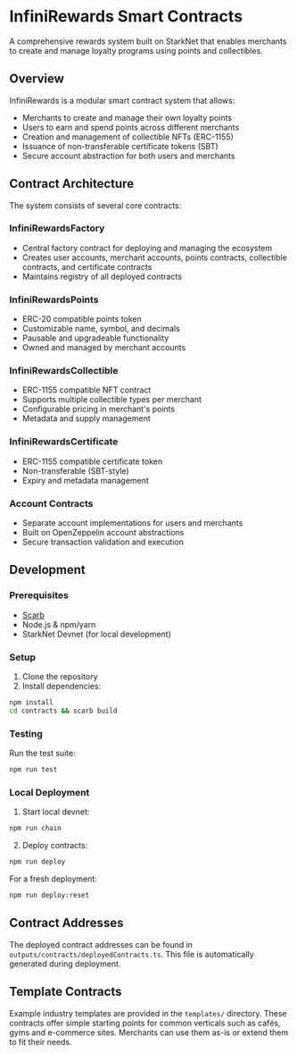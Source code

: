 # InfiniRewards Smart Contracts

A comprehensive rewards system built on StarkNet that enables merchants to create and manage loyalty programs using points and collectibles.

## Overview

InfiniRewards is a modular smart contract system that allows:
- Merchants to create and manage their own loyalty points
- Users to earn and spend points across different merchants
- Creation and management of collectible NFTs (ERC-1155)
- Issuance of non-transferable certificate tokens (SBT)
- Secure account abstraction for both users and merchants

## Contract Architecture

The system consists of several core contracts:

### InfiniRewardsFactory
- Central factory contract for deploying and managing the ecosystem
- Creates user accounts, merchant accounts, points contracts, collectible contracts, and certificate contracts
- Maintains registry of all deployed contracts

### InfiniRewardsPoints
- ERC-20 compatible points token
- Customizable name, symbol, and decimals
- Pausable and upgradeable functionality
- Owned and managed by merchant accounts

### InfiniRewardsCollectible
- ERC-1155 compatible NFT contract
- Supports multiple collectible types per merchant
- Configurable pricing in merchant's points
- Metadata and supply management

### InfiniRewardsCertificate
- ERC-1155 compatible certificate token
- Non-transferable (SBT-style)
- Expiry and metadata management

### Account Contracts
- Separate account implementations for users and merchants
- Built on OpenZeppelin account abstractions
- Secure transaction validation and execution

## Development

### Prerequisites
- [Scarb](https://docs.swmansion.com/scarb)
- Node.js & npm/yarn
- StarkNet Devnet (for local development)

### Setup
1. Clone the repository
2. Install dependencies:
```bash
npm install
cd contracts && scarb build
```

### Testing
Run the test suite:
```bash
npm run test
```

### Local Deployment
1. Start local devnet:
```bash
npm run chain
```

2. Deploy contracts:
```bash
npm run deploy
```

For a fresh deployment:
```bash
npm run deploy:reset
```

## Contract Addresses

The deployed contract addresses can be found in `outputs/contracts/deployedContracts.ts`. This file is automatically generated during deployment.




## Template Contracts

Example industry templates are provided in the `templates/` directory. These
contracts offer simple starting points for common verticals such as cafés, gyms
and e-commerce sites. Merchants can use them as-is or extend them to fit their
needs.

